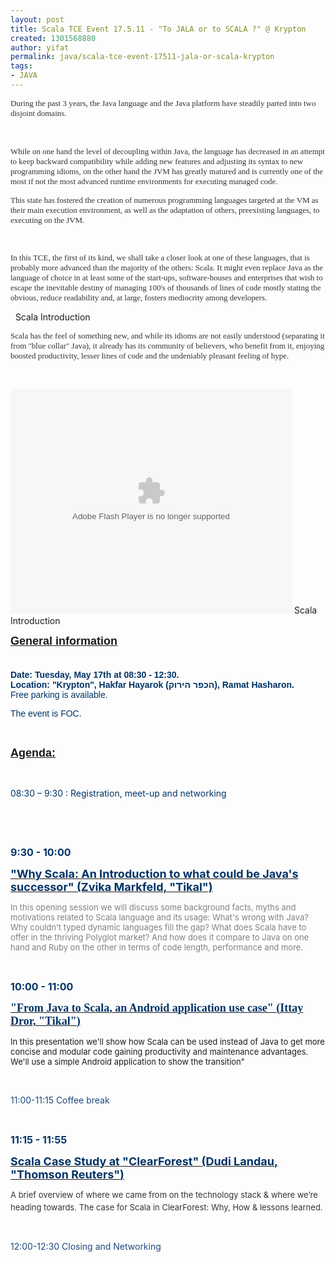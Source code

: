 ```yaml
---
layout: post
title: Scala TCE Event 17.5.11 - "To JALA or to SCALA ?" @ Krypton
created: 1301568880
author: yifat
permalink: java/scala-tce-event-17511-jala-or-scala-krypton
tags:
- JAVA
---
```

<div>
<div>
<div dir="ltr"><span style="color: rgb(51, 51, 51);"><span style="font-family: Verdana;">
<p><font size="2"><span style="font-weight: normal;">During                          the past 3 years, the Java language and the Java                       platform have steadily parted into two disjoint                       domains. <br />
</span></font></p>
</span></span>
<p>&nbsp;</p>
<span style="color: rgb(51, 51, 51);"><span style="font-family: Verdana;">
<p><font size="2"><span style="font-weight: normal;">While                         on one hand the level of decoupling within </span></font><font size="2"><span style="font-weight: normal;">Java, the language has decreased in an attempt to                       keep backward compatibility while adding new                       features and adjusting its syntax to new                       programming idioms, on the other hand the JVM has                       greatly matured and is currently one of the most                       if not the most advanced runtime environments for                       executing managed code. <br />
</span></font></p>
</span></span>
<p><span style="color: rgb(51, 51, 51);"><span style="font-family: Verdana;"><font size="2"><span style="font-weight: normal;">This                         state has fostered the creation of numerous                       programming languages targeted at the VM as their                       main execution environment, as well as the                       adaptation of others, preexisting languages, to                       executing on the JVM. </span></font></span></span></p>
<p><span style="color: rgb(51, 51, 51);"><span style="font-family: Verdana;"><br />
</span></span></p>
<span style="color: rgb(51, 51, 51);"><span style="font-family: Verdana;">                                                        <font size="2"> </font>                 </span></span>
<p style="color: rgb(51, 51, 51);"><span style="color: rgb(51, 51, 51);"><span style="font-family: Verdana;"><font size="2" style="font-family: Verdana;">In this TCE, the first of its kind, we shall take a closer look                     at one of these languages, that is probably more                     advanced than the majority of the others: Scala. It                     might even replace Java as the language of choice in                     at least some of the start-ups, software-houses and                     enterprises that wish to escape the inevitable                     destiny of managing 100's of thousands of lines of                     code mostly stating the obvious, reduce readability                     and, at large, fosters mediocrity among developers.                     <br />
</font></span></span></p>
&nbsp; Scala Introduction
<p style="color: rgb(51, 51, 51);"><span style="color: rgb(51, 51, 51);"><span style="font-family: Verdana;"><font size="2" style="font-family: Verdana;">Scala has the                     feel of something new, and while its idioms are not                     easily understood (separating it from &quot;blue collar&quot;                     Java), it already has its community of believers,                     who benefit from it, enjoying boosted productivity,                     lesser lines of code and the undeniably pleasant                     feeling of hype.</font></span></span></p>
<p style="color: rgb(51, 51, 51);">&nbsp;</p>
<embed width="450" height="359" allowfullscreen="true" allowscriptaccess="always" wmode="transparent" type="application/x-shockwave-flash" src="http://blip.tv/play/grVLgrzyTgA"></embed> Scala Introduction
<p class="MsoNormal"><span style="font-size: large;"><u><strong><span style="font-family: Arial;"><font style="font-weight: bold;">General information</font></span></strong></u></span></p>
<p class="MsoNormal">&nbsp;<font size="4"><br />
</font><strong><span style="color: rgb(0, 51, 102);"><span style="font-family: Arial;"><font>Date: Tuesday, May 17th at 08:30 - 12:30.</font><font><span style="text-decoration: underline;"><br />
</span>Location: &quot;Krypton&quot;, Hakfar Hayarok (הכפר הירוק), Ramat Hasharon.</font></span></span></strong><span style="color: rgb(0, 51, 102);"><span style="font-family: Arial;"><font><br />
</font>  <font>Free parking is available. </font></span></span></p>
<p class="MsoNormal"><span style="color: rgb(0, 51, 102);"><span style="font-family: Arial;"><font>The event is FOC. </font></span></span></p>
<p class="MsoNormal"><span style="color: windowtext;">&nbsp;</span></p>
<p><span style="font-size: large;"><u><strong><span style="font-family: Arial;">Agenda:</span></strong></u></span></p>
<p>&nbsp;</p>
<p class="MsoNormal"><span style="color: rgb(0, 51, 102);">08:30 &ndash; 9:30 : Registration, meet-up and networking</span></p>
<p class="MsoNormal">&nbsp;</p>
<p class="MsoNormal"><span style="color: windowtext;"><br />
</span></p>
<p class="MsoNormal"><span style="font-size: medium;"><span style="color: rgb(0, 51, 102);"><b>9:30 - 10:00 </b></span></span></p>
<p class="MsoNormal"><a href="http://www.tikalk.com/java/blog/why-scala-introduction-what-could-be-javas-successor-scala-tce-17511"><span style="font-size: large;"><span style="color: rgb(0, 51, 102);"><b>&quot;Why Scala: An Introduction to what could be Java's successor&quot; (Zvika Markfeld, &quot;Tikal&quot;)</b></span></span></a><font size="4"><br />
</font></p>
<p class="MsoNormal" style="color: rgb(51, 51, 51);"><span style="font-size: small;"><span style="color: rgb(128, 128, 128);">In  this opening session we will discuss some background facts, myths and  motivations related to Scala language and its usage: What's wrong with  Java? Why couldn't typed dynamic languages fill the gap? What does Scala  have to offer in the thriving Polyglot market? And how does it compare  to Java on one hand and Ruby on the other in terms of code length,  performance and more.</span></span></p>
<p class="MsoNormal"><span style="color: windowtext;"><br />
</span></p>
<p class="MsoNormal"><span style="font-size: medium;"><span style="color: rgb(0, 51, 102);"><b>10:00 - 11:00</b></span><b><span style="color: rgb(31, 73, 125);"> </span></b></span></p>
<p class="MsoNormal"><a href="http://www.tikalk.com/incubator/blog/java-scala-android-application-use-case-scala-tce-17511"><span style="font-size: large;"><span style="font-family: Tahoma;"><span style="color: rgb(0, 51, 102);"><b>&quot;From Java to Scala, an Android application use case&quot; (Ittay Dror, &quot;Tikal&quot;)</b></span></span></span></a></p>
<p class="MsoNormal"><span style="font-size: small;">In this     presentation we'll show how Scala can be used  instead of Java to get     more concise and modular code gaining  productivity and maintenance     advantages. We'll use a simple Android  application to show the     transition&quot;</span></p>
<p class="MsoNormal"><span style="color: windowtext;">&nbsp;</span></p>
<p class="MsoNormal"><span style="color: rgb(31, 73, 125);">11:00-11:15 Coffee break</span></p>
<p class="MsoNormal">&nbsp;</p>
<p class="MsoNormal"><span style="font-size: medium;"><span style="color: rgb(0, 51, 102);"><b>11:15 - 11:55</b></span><b><span style="color: rgb(31, 73, 125);"> </span></b></span></p>
<p class="MsoNormal"><a href="http://www.tikalk.com/java/blog/scala-case-study-clearforest-scala-tce-17511"><span style="font-size: large;"><span style="color: rgb(0, 51, 102);"><b>Scala Case Study at &quot;ClearForest&quot; (Dudi Landau, &quot;Thomson Reuters&quot;)</b></span></span></a></p>
<div style="text-align: left;">
<p class="MsoNormal" style="color: rgb(51, 51, 51);"><span style="font-size: small;">A brief overview of where we came from on the technology stack &amp; where we&rsquo;re heading towards. The case for Scala in ClearForest: Why, How &amp; lessons learned.</span><font size="4"><span style="color: rgb(153, 153, 153);"><br />
</span></font></p>
</div>
<p class="MsoNormal"><span style="color: rgb(31, 73, 125);">&nbsp;</span></p>
<p class="MsoNormal"><span style="color: rgb(31, 73, 125);">12:00-12:30 Closing and Networking</span><span style="color: rgb(31, 73, 125);"><br />
</span>&nbsp;</p>
</div>
</div>
</div>
<p>&nbsp;</p>
